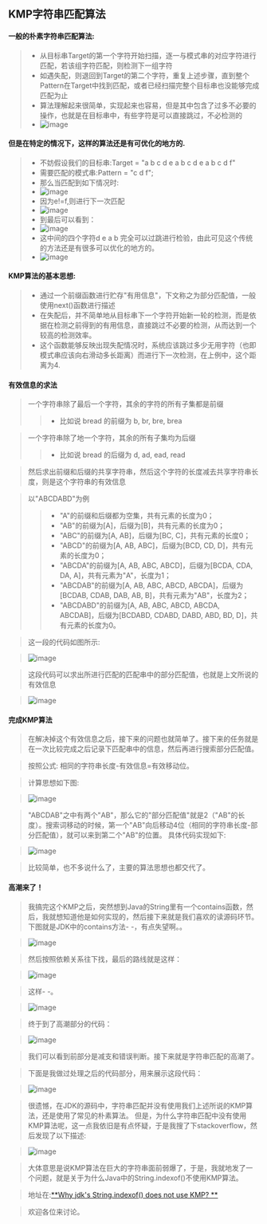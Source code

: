 KMP字符串匹配算法
---

#### 一般的朴素字符串匹配算法:

>+ 从目标串Target的第一个字符开始扫描，逐一与模式串的对应字符进行匹配，若该组字符匹配，则检测下一组字符
>+ 如遇失配，则退回到Target的第二个字符，重复上述步骤，直到整个Pattern在Target中找到匹配，或者已经扫描完整个目标串也没能够完成匹配为止
>+ 算法理解起来很简单，实现起来也容易，但是其中包含了过多不必要的操作，也就是在目标串中，有些字符是可以直接跳过，不必检测的
>+ ![image](images/2013-10-23-1.png)

#### 但是在特定的情况下，这样的算法还是有可优化的地方的.

>+ 不妨假设我们的目标串:Target =  "a b c d e a b c d e a b c d f"
>+ 需要匹配的模式串:Pattern = "c d f";
>+ 那么当匹配到如下情况时:
>+ ![image](images/2013-10-23-2.png)
>+ 因为e!=f,则进行下一次匹配
>+ ![image](images/2013-10-23-3.png)
>+ 到最后可以看到：
>+ ![image](images/2013-10-23-4.png)
>+ 这中间的四个字符d e a b 完全可以过跳进行检验，由此可见这个传统的方法还是有很多可以优化的地方的。
>+ ![image](images/2013-10-23-5.png)

#### KMP算法的基本思想:

>+ 通过一个前缀函数进行贮存"有用信息"，下文称之为部分匹配值，一般使用next()函数进行描述
>+ 在失配后，并不简单地从目标串下一个字符开始新一轮的检测，而是依据在检测之前得到的有用信息，直接跳过不必要的检测，从而达到一个较高的检测效率。
>+ 这个函数能够反映出现失配情况时，系统应该跳过多少无用字符（也即模式串应该向右滑动多长距离）而进行下一次检测，在上例中，这个距离为4.

#### 有效信息的求法

> 一个字符串除了最后一个字符，其余的字符的所有子集都是前缀
> > * 比如说 bread 的前缀为 b, br, bre, brea

> 一个字符串除了地一个字符，其余的所有子集均为后缀
> > * 比如说 bread 的后缀为 d, ad, ead, read

> 然后求出前缀和后缀的共享字符串，然后这个字符的长度减去共享字符串长度，则是这个字符串的有效信息

> 以"ABCDABD"为例
> > * "A"的前缀和后缀都为空集，共有元素的长度为0；
> > * "AB"的前缀为[A]，后缀为[B]，共有元素的长度为0；
> > * "ABC"的前缀为[A, AB]，后缀为[BC, C]，共有元素的长度0；
> > * "ABCD"的前缀为[A, AB, ABC]，后缀为[BCD, CD, D]，共有元素的长度为0；
> > * "ABCDA"的前缀为[A, AB, ABC, ABCD]，后缀为[BCDA, CDA, DA, A]，共有元素为"A"，长度为1；
> > * "ABCDAB"的前缀为[A, AB, ABC, ABCD, ABCDA]，后缀为[BCDAB, CDAB, DAB, AB, B]，共有元素为"AB"，长度为2；
> > * "ABCDABD"的前缀为[A, AB, ABC, ABCD, ABCDA, ABCDAB]，后缀为[BCDABD, CDABD, DABD, ABD, BD, D]，共有元素的长度为0。

> 这一段的代码如图所示:

> ![image](images/2013-10-23-6.png)

> 这段代码可以求出所进行匹配的匹配串中的部分匹配值，也就是上文所说的有效信息

> ![image](images/2013-10-23-7.png)

#### 完成KMP算法
> 在解决掉这个有效信息之后，接下来的问题也就简单了。接下来的任务就是在一次比较完成之后记录下匹配串中的信息，然后再进行搜索部分匹配值。

> 按照公式: 相同的字符串长度-有效信息=有效移动位。

> 计算思想如下图:

> ![image](images/2013-10-23-8.png)

> "ABCDAB"之中有两个"AB"，那么它的"部分匹配值"就是2（"AB"的长度）。搜索词移动的时候，第一个"AB"向后移动4位（相同的字符串长度-部分匹配值），就可以来到第二个"AB"的位置。
> 具体代码实现如下:

> ![image](images/2013-10-23-9.png)

> 比较简单，也不多说什么了，主要的算法思想也都交代了。

#### 高潮来了！
> 我搞完这个KMP之后，突然想到Java的String里有一个contains函数，然后，我就想知道他是如何实现的，然后接下来就是我们喜欢的读源码环节。
> 下图就是JDK中的contains方法- -，有点失望啊。。

> ![image](images/2013-10-23-10.png)

> 然后按照依赖关系往下找，最后的路线就是这样：

> ![image](images/2013-10-23-11.png)

> 这样- -。

> ![image](images/2013-10-23-12.png)

> 终于到了高潮部分的代码：

> ![image](images/2013-10-23-13.png)

> 我们可以看到前部分是减支和错误判断。接下来就是字符串匹配的高潮了。

> 下面是我做过处理之后的代码部分，用来展示这段代码：

> ![image](images/2013-10-23-14.png)

> 很遗憾，在JDK的源码中，字符串匹配并没有使用我们上述所说的KMP算法，还是使用了常见的朴素算法。
> 但是，为什么字符串匹配中没有使用KMP算法呢，这一点我依旧是有点怀疑，于是我搜了下stackoverflow，然后发现了以下描述:

> ![image](images/2013-10-23-15.png)

> 大体意思是说KMP算法在巨大的字符串面前弱爆了，于是，我就地发了一个问题，就是关于为什么Java中的String.indexof()不使用KMP算法。

> 地址在:[**Why jdk's String.indexof() does not use KMP? **](http://stackoverflow.com/questions/19543547/why-jdks-string-indexof-does-not-use-kmp)

> 欢迎各位来讨论。